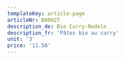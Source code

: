 ```yaml
---
templateKey: article-page
articleNr: B60027
description_de: Bio Curry-Nudeln
description_fr: 'Pâtes bio au curry'
unit: '3'
price: '11.50'
---
```


